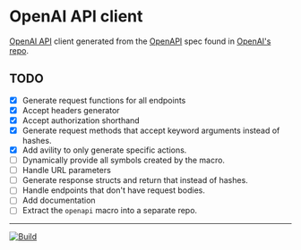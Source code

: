 # OpenAI API client

[OpenAI API](https://platform.openai.com/docs/introduction) client generated
from the [OpenAPI](https://openapi-generator.tech) spec found in [OpenAI's
repo](https://github.com/openai/openai-openapi/tree/master).


## TODO

- [x] Generate request functions for all endpoints
- [x] Accept headers generator
- [x] Accept authorization shorthand
- [x] Generate request methods that accept keyword arguments instead of hashes.
- [x] Add avility to only generate specific actions.
- [ ] Dynamically provide all symbols created by the macro.
- [ ] Handle URL parameters
- [ ] Generate response structs and return that instead of hashes.
- [ ] Handle endpoints that don't have request bodies.
- [ ] Add documentation
- [ ] Extract the `openapi` macro into a separate repo.

---

[![Build](https://github.com/minond/racket-openai-api-client/actions/workflows/ci.yml/badge.svg)](https://github.com/minond/racket-openai-api-client/actions/workflows/ci.yml)
